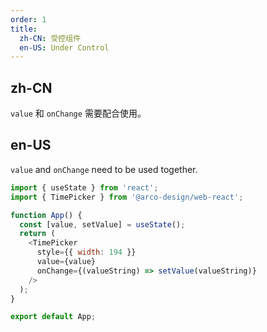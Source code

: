 ```yaml
---
order: 1
title:
  zh-CN: 受控组件
  en-US: Under Control
---
```


## zh-CN

`value` 和 `onChange` 需要配合使用。

## en-US

`value` and `onChange` need to be used together.

```js
import { useState } from 'react';
import { TimePicker } from '@arco-design/web-react';

function App() {
  const [value, setValue] = useState();
  return (
    <TimePicker
      style={{ width: 194 }}
      value={value}
      onChange={(valueString) => setValue(valueString)}
    />
  );
}

export default App;
```
